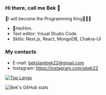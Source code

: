 ### Hi there, call me Bek 👋
👒I will become the Programming King👨🏽‍💻 

- 👦He/Him.
- Text editor: Visual Studio Code.
- Skills: Next.js, React, MongoDB, Chakra-UI

### My contacts
- E-mail: bekslambek22@gmail.com
- Instagram: https://instagram.com/sbek22


[stats]: https://github-readme-stats.vercel.app/api/top-langs/?username=MugiD&theme=onedark&layout=compact
[github]: https://github.com/MugiD

[![Top Langs](https://github-readme-stats.vercel.app/api/top-langs/?username=mugiD&layout=compact)](https://github.com/anuraghazra/github-readme-stats)

![Bek's GitHub stats](https://github-readme-stats.vercel.app/api?username=MugiD&count_private=true&bg_color=fefefe&title_color=121212&text_color=353535&show_icons=true)
